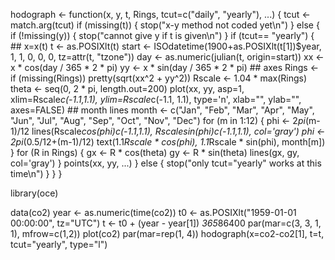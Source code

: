 hodograph <- function(x, y, t, Rings, tcut=c("daily", "yearly"), ...)
{
    tcut <- match.arg(tcut)
    if (missing(t)) {
        stop("x-y method not coded yet\n")
    } else {
        if (!missing(y)) {
            stop("cannot give y if t is given\n")
        }
        if (tcut== "yearly") {
            ## x=x(t)
            t <- as.POSIXlt(t)
            start <- ISOdatetime(1900+as.POSIXlt(t[1])$year, 1, 1, 0, 0, 0,
                                 tz=attr(t, "tzone"))
            day <- as.numeric(julian(t, origin=start))
            xx <- x * cos(day / 365 * 2 * pi)
            yy <- x * sin(day / 365 * 2 * pi)
            ## axes
            Rings <- if (missing(Rings)) pretty(sqrt(xx^2 + yy^2))
            Rscale <- 1.04 * max(Rings)
            theta <- seq(0, 2 * pi, length.out=200)
            plot(xx, yy, asp=1, xlim=Rscale*c(-1.1,1.1), ylim=Rscale*c(-1.1, 1.1),
                 type='n', xlab="", ylab="", axes=FALSE)
            ## month lines
            month <- c("Jan", "Feb", "Mar", "Apr", "May", "Jun", "Jul", "Aug", "Sep", "Oct", "Nov", "Dec")
            for (m in 1:12) {
                phi <- 2*pi*(m-1)/12
                lines(Rscale*cos(phi)*c(-1.1,1.1), Rscale*sin(phi)*c(-1.1,1.1), col='gray')
                phi <- 2*pi*(0.5/12+(m-1)/12)
                text(1.1*Rscale * cos(phi), 1.1*Rscale * sin(phi), month[m]) 
            }
            for (R in Rings) {
                gx <- R * cos(theta)
                gy <- R * sin(theta)
                lines(gx, gy, col='gray')
            }
            points(xx, yy, ...)
        } else {
            stop("only tcut=\"yearly\" works at this time\n")
        }
    }
}

library(oce)

data(co2)
year <- as.numeric(time(co2))
t0 <- as.POSIXlt("1959-01-01 00:00:00", tz="UTC")
t <- t0 + (year - year[1]) *365*86400
par(mar=c(3, 3, 1, 1), mfrow=c(1,2))
plot(co2)
par(mar=rep(1, 4))
hodograph(x=co2-co2[1], t=t, tcut="yearly", type="l")

